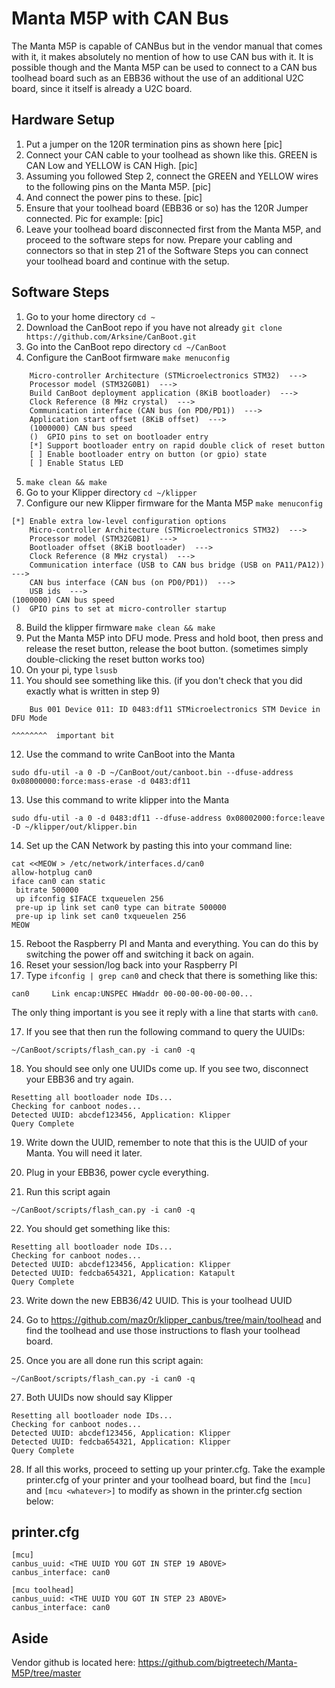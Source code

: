 # Manta M5P with CAN Bus

The Manta M5P is capable of CANBus but in the vendor manual that comes with it, it makes absolutely no mention of how to use CAN bus with it. It is possible though and the Manta M5P can be used to connect to a CAN bus toolhead board such as an EBB36 without the use of an additional U2C board, since it itself is already a U2C board.

## Hardware Setup

1. Put a jumper on the 120R termination pins as shown here
[pic]
2. Connect your CAN cable to your toolhead as shown like this. GREEN is CAN Low and YELLOW is CAN High.
[pic]
3. Assuming you followed Step 2, connect the GREEN and YELLOW wires to the following pins on the Manta M5P.
[pic]
4. And connect the power pins to these.
[pic]
5. Ensure that your toolhead board (EBB36 or so) has the 120R Jumper connected. Pic for example:
[pic]
6. Leave your toolhead board disconnected first from the Manta M5P, and proceed to the software steps for now. Prepare your cabling and connectors so that in step 21 of the Software Steps you can connect your toolhead board and continue with the setup.

## Software Steps

1. Go to your home directory `cd ~`
2. Download the CanBoot repo if you have not already `git clone https://github.com/Arksine/CanBoot.git`
3. Go into the CanBoot repo directory `cd ~/CanBoot`
4. Configure the CanBoot firmware `make menuconfig`

```
    Micro-controller Architecture (STMicroelectronics STM32)  --->
    Processor model (STM32G0B1)  --->
    Build CanBoot deployment application (8KiB bootloader)  --->
    Clock Reference (8 MHz crystal)  --->
    Communication interface (CAN bus (on PD0/PD1))  --->
    Application start offset (8KiB offset)  --->
    (1000000) CAN bus speed
    ()  GPIO pins to set on bootloader entry
    [*] Support bootloader entry on rapid double click of reset button
    [ ] Enable bootloader entry on button (or gpio) state
    [ ] Enable Status LED
```
5. `make clean && make`
6. Go to your Klipper directory `cd ~/klipper`
7. Configure our new Klipper firmware for the Manta M5P `make menuconfig`

```
[*] Enable extra low-level configuration options
    Micro-controller Architecture (STMicroelectronics STM32)  --->
    Processor model (STM32G0B1)  --->
    Bootloader offset (8KiB bootloader)  --->
    Clock Reference (8 MHz crystal)  --->
    Communication interface (USB to CAN bus bridge (USB on PA11/PA12))  --->
    CAN bus interface (CAN bus (on PD0/PD1))  --->
    USB ids  --->
(1000000) CAN bus speed
()  GPIO pins to set at micro-controller startup
```
8. Build the klipper firmware `make clean && make`
9. Put the Manta M5P into DFU mode. Press and hold boot, then press and release the reset button, release the boot button. (sometimes simply double-clicking the reset button works too)
10. On your pi, type `lsusb`
11. You should see something like this. (if you don't check that you did exactly what is written in step 9)
```
    Bus 001 Device 011: ID 0483:df11 STMicroelectronics STM Device in DFU Mode
                                                                      ^^^^^^^^  important bit
```
12. Use the command to write CanBoot into the Manta
```
sudo dfu-util -a 0 -D ~/CanBoot/out/canboot.bin --dfuse-address 0x08000000:force:mass-erase -d 0483:df11
```

13. Use this command to write klipper into the Manta
```
sudo dfu-util -a 0 -d 0483:df11 --dfuse-address 0x08002000:force:leave -D ~/klipper/out/klipper.bin
```

14. Set up the CAN Network by pasting this into your command line:
```
cat <<MEOW > /etc/network/interfaces.d/can0
allow-hotplug can0
iface can0 can static
 bitrate 500000
 up ifconfig $IFACE txqueuelen 256
 pre-up ip link set can0 type can bitrate 500000
 pre-up ip link set can0 txqueuelen 256
MEOW
```

15. Reboot the Raspberry PI and Manta and everything. You can do this by switching the power off and switching it back on again.
16. Reset your session/log back into your Raspberry PI
17. Type `ifconfig | grep can0` and check that there is something like this:
```
can0     Link encap:UNSPEC HWaddr 00-00-00-00-00-00...
```
The only thing important is you see it reply with a line that starts with `can0`.

17. If you see that then run the following command to query the UUIDs:
```
~/CanBoot/scripts/flash_can.py -i can0 -q
```

18. You should see only one UUIDs come up. If you see two, disconnect your EBB36 and try again.
```
Resetting all bootloader node IDs...
Checking for canboot nodes...
Detected UUID: abcdef123456, Application: Klipper
Query Complete
```
 
19. Write down the UUID, remember to note that this is the UUID of your Manta. You will need it later.

21. Plug in your EBB36, power cycle everything.
22. Run this script again 
```
~/CanBoot/scripts/flash_can.py -i can0 -q
```
22. You should get something like this:
```
Resetting all bootloader node IDs...
Checking for canboot nodes...
Detected UUID: abcdef123456, Application: Klipper
Detected UUID: fedcba654321, Application: Katapult
Query Complete
```

23. Write down the new EBB36/42 UUID. This is your toolhead UUID

25. Go to https://github.com/maz0r/klipper_canbus/tree/main/toolhead and find the toolhead and use those instructions to flash your toolhead board.

26. Once you are all done run this script again: 
```
~/CanBoot/scripts/flash_can.py -i can0 -q
```

27. Both UUIDs now should say Klipper
```
Resetting all bootloader node IDs...
Checking for canboot nodes...
Detected UUID: abcdef123456, Application: Klipper
Detected UUID: fedcba654321, Application: Klipper
Query Complete
```
28. If all this works, proceed to setting up your printer.cfg. Take the example printer.cfg of your printer and your toolhead board, but find the `[mcu]` and `[mcu <whatever>]` to modify  as shown in the printer.cfg section below:

## printer.cfg

```
[mcu]
canbus_uuid: <THE UUID YOU GOT IN STEP 19 ABOVE>
canbus_interface: can0

[mcu toolhead]
canbus_uuid: <THE UUID YOU GOT IN STEP 23 ABOVE>
canbus_interface: can0
```

## Aside

Vendor github is located here: https://github.com/bigtreetech/Manta-M5P/tree/master
